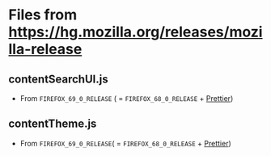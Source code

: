 # Files from https://hg.mozilla.org/releases/mozilla-release

## contentSearchUI.js

* From `FIREFOX_69_0_RELEASE` ( = `FIREFOX_68_0_RELEASE` + [Prettier])

## contentTheme.js

* From `FIREFOX_69_0_RELEASE`( = `FIREFOX_68_0_RELEASE` + [Prettier])

[Prettier]: https://bugzilla.mozilla.org/1561435
